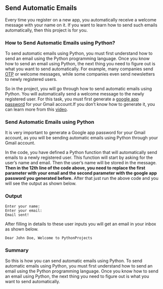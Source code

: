## Send Automatic Emails

Every time you register on a new app, you automatically receive a welcome message with your name on it. If you want to learn how to send such emails automatically, then this project is for you.

### How to Send Automatic Emails using Python?

To send automatic emails using Python, you must first understand how to send an email using the Python programming language. Once you know how to send an email using Python, the next thing you need to figure out is what you want to send automatically. For example, many companies send [OTP](https://thecleverprogrammer.com/2021/04/14/otp-verification-using-python/) or welcome messages, while some companies even send newsletters to newly registered users.

So in the project, you will go through how to send automatic emails using Python. You will automatically send a welcome message to the newly registered user. For this task, you must first generate a [google app password](https://support.google.com/accounts/answer/185833?hl=en) for your Gmail account.If you don’t know how to generate it, you can learn more from this [video](https://www.youtube.com/watch?v=ndxUgivCszE&t=147s).

### Send Automatic Emails using Python

It is very important to generate a Google app password for your Gmail account, as you will be sending automatic emails using Python through your Gmail account.

In the code, you have defined a Python function that will automatically send emails to a newly registered user. This function will start by asking for the user’s name and email. Then the user’s name will be stored in the message. **Then in the 12th line of the code above, you need to replace the first parameter with your email and the second parameter with the google app password you generated before.** After that just run the above code and you will see the output as shown below.

### Output

```
Enter your name: 
Enter your email: 
Email sent!
```

After filling in details to these user inputs you will get an email in your inbox as shown below.

```
Dear John Doe, Welcome to PythonProjects
```

### Summary

So this is how you can send automatic emails using Python. To send automatic emails using Python, you must first understand how to send an email using the Python programming language. Once you know how to send an email using Python, the next thing you need to figure out is what you want to send automatically.
